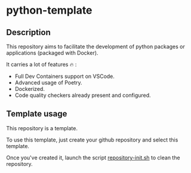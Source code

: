 # python-template

## Description

This repository aims to facilitate the development of python packages or applications (packaged with Docker).

It carries a lot of features :fire: :

- Full Dev Containers support on VSCode.
- Advanced usage of Poetry.
- Dockerized.
- Code quality checkers already present and configured.

## Template usage

This repository is a template.

To use this template, just create your github repository and select this template.

Once you've created it, launch the script [repository-init.sh](./repository-init.sh) to clean the repository.
